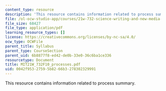 ```yaml
---
content_type: resource
description: 'This resource contains information related to process summary. '
file: /ol-ocw-studio-app/courses/21w-732-science-writing-and-new-media-fall-2010/0042f95327595b8266b3278302329991_MIT21W_732F10_processes.pdf
file_size: 68427
file_type: application/pdf
learning_resource_types: []
license: https://creativecommons.org/licenses/by-nc-sa/4.0/
ocw_type: OCWFile
parent_title: Syllabus
parent_type: CourseSection
parent_uid: 6b8877f8-ed42-de0b-33e0-36c6ba1ce336
resourcetype: Document
title: MIT21W_732F10_processes.pdf
uid: 0042f953-2759-5b82-66b3-278302329991
---
```

This resource contains information related to process summary. 
